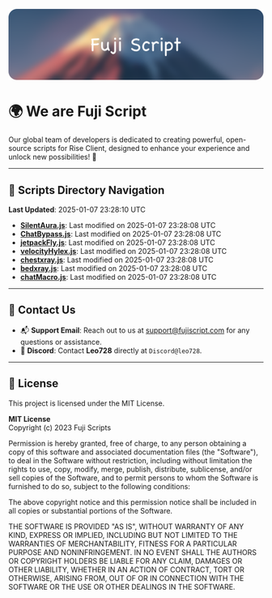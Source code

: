 ![Banner](.github/b.webp)

# 🌍 **We are Fuji Script**

Our global team of developers is dedicated to creating powerful, open-source scripts for Rise Client, designed to enhance your experience and unlock new possibilities! 🌟

---
<!-- SCRIPTS_NAVIGATION_START -->
## 📂 **Scripts Directory Navigation**

**Last Updated**: 2025-01-07 23:28:10 UTC

- **[SilentAura.js](scripts/SilentAura.js)**: Last modified on 2025-01-07 23:28:08 UTC
- **[ChatBypass.js](scripts/ChatBypass.js)**: Last modified on 2025-01-07 23:28:08 UTC
- **[jetpackFly.js](scripts/jetpackFly.js)**: Last modified on 2025-01-07 23:28:08 UTC
- **[velocityHylex.js](scripts/velocityHylex.js)**: Last modified on 2025-01-07 23:28:08 UTC
- **[chestxray.js](scripts/chestxray.js)**: Last modified on 2025-01-07 23:28:08 UTC
- **[bedxray.js](scripts/bedxray.js)**: Last modified on 2025-01-07 23:28:08 UTC
- **[chatMacro.js](scripts/chatMacro.js)**: Last modified on 2025-01-07 23:28:08 UTC

<!-- SCRIPTS_NAVIGATION_END -->

---

## 💬 **Contact Us**  
- 📬 **Support Email**: Reach out to us at [support@fujiscript.com](mailto:support@fujiscript.com) for any questions or assistance.  
- 💬 **Discord**: Contact **Leo728** directly at `Discord@leo728`.

---

## 📜 **License**

This project is licensed under the MIT License.  

**MIT License**  
Copyright (c) 2023 Fuji Scripts  

Permission is hereby granted, free of charge, to any person obtaining a copy of this software and associated documentation files (the "Software"), to deal in the Software without restriction, including without limitation the rights to use, copy, modify, merge, publish, distribute, sublicense, and/or sell copies of the Software, and to permit persons to whom the Software is furnished to do so, subject to the following conditions:  

The above copyright notice and this permission notice shall be included in all copies or substantial portions of the Software.  

THE SOFTWARE IS PROVIDED "AS IS", WITHOUT WARRANTY OF ANY KIND, EXPRESS OR IMPLIED, INCLUDING BUT NOT LIMITED TO THE WARRANTIES OF MERCHANTABILITY, FITNESS FOR A PARTICULAR PURPOSE AND NONINFRINGEMENT. IN NO EVENT SHALL THE AUTHORS OR COPYRIGHT HOLDERS BE LIABLE FOR ANY CLAIM, DAMAGES OR OTHER LIABILITY, WHETHER IN AN ACTION OF CONTRACT, TORT OR OTHERWISE, ARISING FROM, OUT OF OR IN CONNECTION WITH THE SOFTWARE OR THE USE OR OTHER DEALINGS IN THE SOFTWARE.  
